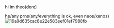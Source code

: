 hi im theo(dore)

he/any prns(any/everything is ok, even neos/xenos)![19a9d635cac8e22e583eef01ef7988fb](https://github.com/user-attachments/assets/a7db372a-a72f-456e-a363-2b8215967491)
